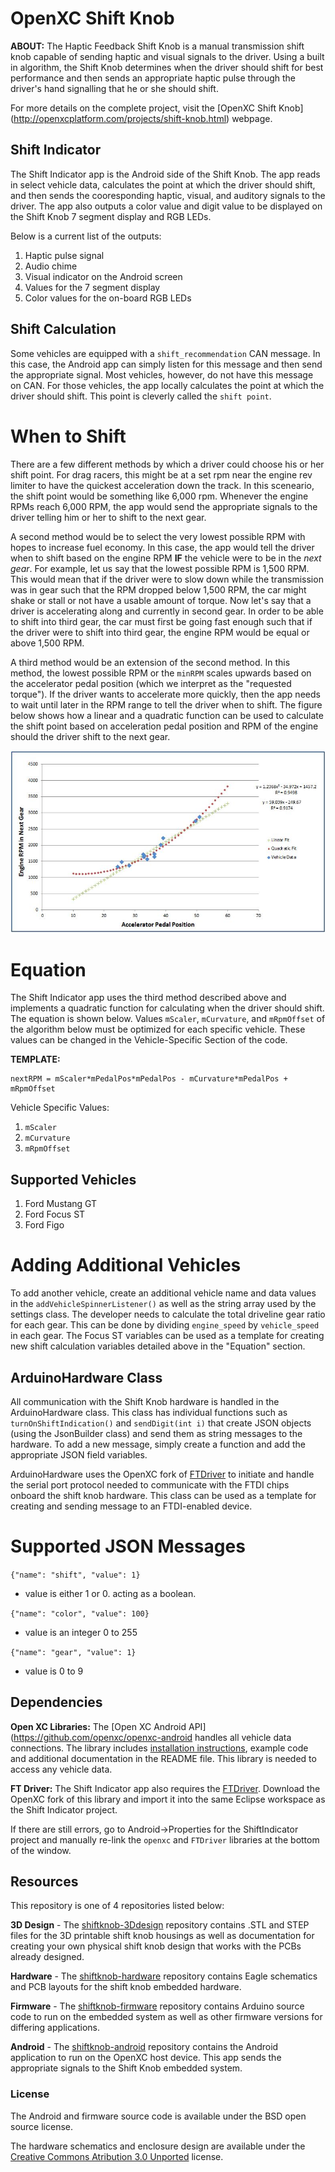 OpenXC Shift Knob
=================

**ABOUT:** The Haptic Feedback Shift Knob is a manual transmission shift knob capable of sending haptic and 
visual signals to the driver. Using a built in algorithm, the Shift Knob determines when the driver 
should shift for best performance and then sends an appropriate haptic pulse through the driver's 
hand signalling that he or she should shift. 

For more details on the complete project, visit the [OpenXC Shift Knob]
(http://openxcplatform.com/projects/shift-knob.html) webpage. 

## Shift Indicator

The Shift Indicator app is the Android side of the Shift Knob. The app reads in select vehicle data,
calculates the point at which the driver should shift, and then sends the cooresponding haptic, visual,
and auditory signals to the driver. The app also outputs a color value and digit value to be displayed
on the Shift Knob 7 segment display and RGB LEDs.

Below is a current list of the outputs:

1. Haptic pulse signal
1. Audio chime
1. Visual indicator on the Android screen
1. Values for the 7 segment display
1. Color values for the on-board RGB LEDs

## Shift Calculation

Some vehicles are equipped with a `shift_recommendation` CAN message. In this case, the Android app can simply
listen for this message and then send the appropriate signal. Most vehicles, however, do not have this message
on CAN. For those vehicles, the app locally calculates the point at which the driver should shift. This point is cleverly called the `shift point`. 

# When to Shift

There are a few different methods by which a driver could choose his or her shift point. For drag racers, this might be at a set rpm near the engine rev limiter to have the quickest acceleration down the track. In this sceneario, the shift point would be something like 6,000 rpm. Whenever the engine RPMs reach 6,000 RPM, the app would send the appropriate signals to the driver telling him or her to shift to the next gear.

A second method would be to select the very lowest possible RPM with hopes to increase fuel economy. In this case, the app would tell the driver when to shift based on the engine RPM **IF** the vehicle were to be in the *next gear*. For example, let us say that the lowest possible RPM is 1,500 RPM. This would mean that if the driver were to slow down while the transmission was in gear such that the RPM dropped below 1,500 RPM, the car might shake or stall or not have a usable amount of torque. Now let's say that a driver is accelerating along and currently in second gear. In order to be able to shift into third gear, the car must first be going fast enough such that if the driver were to shift into third gear, the engine RPM would be equal or above 1,500 RPM.

A third method would be an extension of the second method. In this method, the lowest possible RPM or the `minRPM` scales upwards based on the accelerator pedal position (which we interpret as the "requested torque"). If the driver wants to accelerate more quickly, then the app needs to wait until later in the RPM range to tell the driver when to shift. The figure below shows how a linear and a quadratic function can be used to calculate the shift point based on acceleration pedal position and RPM of the engine should the driver shift to the next gear. 

![Shift Timing](/docs/plot.JPG)

# Equation

The Shift Indicator app uses the third method described above and implements a quadratic function for calculating when the driver should shift. The equation is shown below. Values `mScaler`, `mCurvature`, and `mRpmOffset` of the algorithm below must be optimized for each specific vehicle. These values can be changed in the Vehicle-Specific Section of the code.

**TEMPLATE:** 

    nextRPM = mScaler*mPedalPos*mPedalPos - mCurvature*mPedalPos + mRpmOffset

Vehicle Specific Values:

1. `mScaler` 
1. `mCurvature`
1. `mRpmOffset` 

## Supported Vehicles

1. Ford Mustang GT
1. Ford Focus ST
1. Ford Figo

# Adding Additional Vehicles

To add another vehicle, create an additional vehicle name and data values in the `addVehicleSpinnerListener()` as well as the string array used by the settings class. The developer needs to calculate the total driveline gear ratio for each gear. This can be done by dividing `engine_speed` by `vehicle_speed` in each gear. The Focus ST variables can be used as a template for creating new shift calculation variables detailed above in the "Equation" section.  

## ArduinoHardware Class

All communication with the Shift Knob hardware is handled in the ArduinoHardware class. This class has individual functions such as `turnOnShiftIndication()` and `sendDigit(int i)` that create JSON objects (using the JsonBuilder class) and send them as string messages to the hardware. To add a new message, simply create a function and add the appropriate JSON field variables. 

ArduinoHardware uses the OpenXC fork of [FTDriver][] to initiate and handle the serial port protocol needed to communicate with the FTDI chips onboard the shift knob hardware. This class can be used as a template for creating and sending message to an FTDI-enabled device.

# Supported JSON Messages

`{"name": "shift", "value": 1}`
	
* value is either 1 or 0. acting as a boolean.
	
`{"name": "color", "value": 100}`   
	
* value is an integer 0 to 255
	
`{"name": "gear", "value": 1}`      

* value is 0 to 9
	
## Dependencies

**Open XC Libraries:** The [Open XC Android API](https://github.com/openxc/openxc-android handles all vehicle data 
connections. The library includes [installation instructions](http://openxcplatform.com/android/api-guide.html),
example code and additional documentation in the README file. This library is needed to access any vehicle data.

**FT Driver:** The Shift Indicator app also requires the [FTDriver][]. Download the OpenXC fork of this library and import it into the same Eclipse workspace as the Shift Indicator project. 

If there are still errors, go to Android->Properties for the
ShiftIndicator project and manually re-link the `openxc` and `FTDriver`
libraries at the bottom of the window.

## Resources

This repository is one of 4 repositories listed below:

**3D Design** - The [shiftknob-3Ddesign](http://github.com/openxc/shiftknob-3Ddesign) 
repository contains .STL and STEP files for the 3D printable shift knob housings as well as documentation
for creating your own physical shift knob design that works with the PCBs already designed.

**Hardware** - The [shiftknob-hardware](http://github.com/openxc/shiftknob-hardware) 
repository contains Eagle schematics and PCB layouts for the shift knob embedded hardware.

**Firmware** - The [shiftknob-firmware](http://github.com/openxc/shiftknob-firmware) 
repository contains Arduino source code to run on the embedded system as well as other firmware 
versions for differing applications. 

**Android** - The [shiftknob-android](http://github.com/openxc/shiftknob-android) 
repository contains the Android application to run on the OpenXC host device. This app sends the
appropriate signals to the Shift Knob embedded system.

### License

The Android and firmware source code is available under the BSD open source
license.

The hardware schematics and enclosure design are available under the 
[Creative Commons Atribution 3.0 Unported](http://creativecommons.org/licenses/by/3.0/deed.en_US) license.

[FTDriver]: https://github.com/openxc/FTDriver